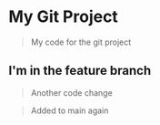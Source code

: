 # My Git Project

>My code for the git project

## I'm in the feature branch

>Another code change 

>Added to main again
